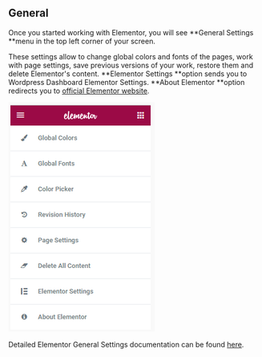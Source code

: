 ## General

Once you started working with Elementor, you will see **General Settings **menu in the top left corner of your screen.

These settings allow to change global colors and fonts of the pages, work with page settings, save previous versions of your work, restore them and delete Elementor's content. **Elementor Settings **option sends you to Wordpress Dashboard Elementor Settings. **About Elementor **option redirects you to [official Elementor website](https://elementor.com/).

![](/assets/95610import.png)

Detailed Elementor General Settings documentation can be found [here](https://docs.elementor.com/article/110-settings-tools).

